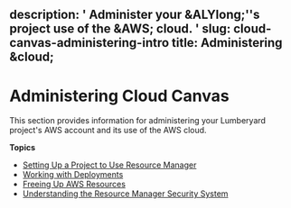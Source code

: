 description: ' Administer your &ALYlong;''s project use of the &AWS; cloud. '
slug: cloud-canvas-administering-intro
title: Administering &cloud;
---
# Administering Cloud Canvas<a name="cloud-canvas-administering-intro"></a>

This section provides information for administering your Lumberyard project's AWS account and its use of the AWS cloud\.

**Topics**
+ [Setting Up a Project to Use Resource Manager](cloud-canvas-rm-setup.md)
+ [Working with Deployments](cloud-canvas-ui-rm-deployments.md)
+ [Freeing Up AWS Resources](cloud-canvas-administration-aws-resource-cleanup.md)
+ [Understanding the Resource Manager Security System](cloud-canvas-rm-security.md)